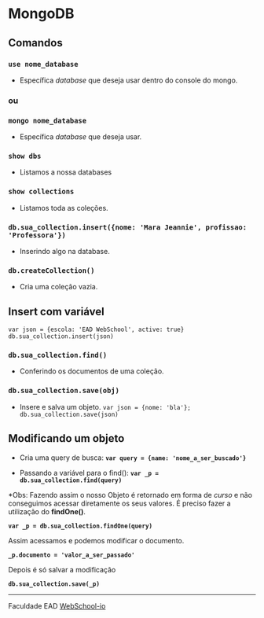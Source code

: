 # MongoDB


## Comandos

### `use nome_database`

- Específica *database* que deseja usar dentro do console do mongo.

### ou

### `mongo nome_database`

- Específica *database* que deseja usar.

### `show dbs`

- Listamos a nossa databases

### `show collections`

- Listamos toda as coleções.

### `db.sua_collection.insert({nome: 'Mara Jeannie', profissao: 'Professora'})`

- Inserindo algo na database.

### `db.createCollection()`

- Cria uma coleção vazia.

## Insert com variável

```
var json = {escola: 'EAD WebSchool', active: true}
db.sua_collection.insert(json)
```

### `db.sua_collection.find()`

- Conferindo os documentos de uma coleção.

### `db.sua_collection.save(obj)`

- Insere e salva um objeto.
`var json = {nome: 'bla'}; db.sua_collection.save(json)`

## Modificando um objeto

- Cria uma query de busca: **`var query = {name: 'nome_a_ser_buscado'}`**

- Passando a variável para o find(): **`var _p = db.sua_collection.find(query)`**

*Obs: Fazendo assim o nosso Objeto é retornado em forma de *curso* e não conseguimos acessar diretamente os seus valores. É preciso fazer a utilização do **findOne()**.

**`var _p = db.sua_collection.findOne(query)`**

Assim acessamos e podemos modificar o documento.

**`_p.documento = 'valor_a_ser_passado'`**

Depois é só salvar a modificação

**`db.sua_collection.save(_p)`**

---


Faculdade EAD [WebSchool-io](https://github.com/Webschool-io)
